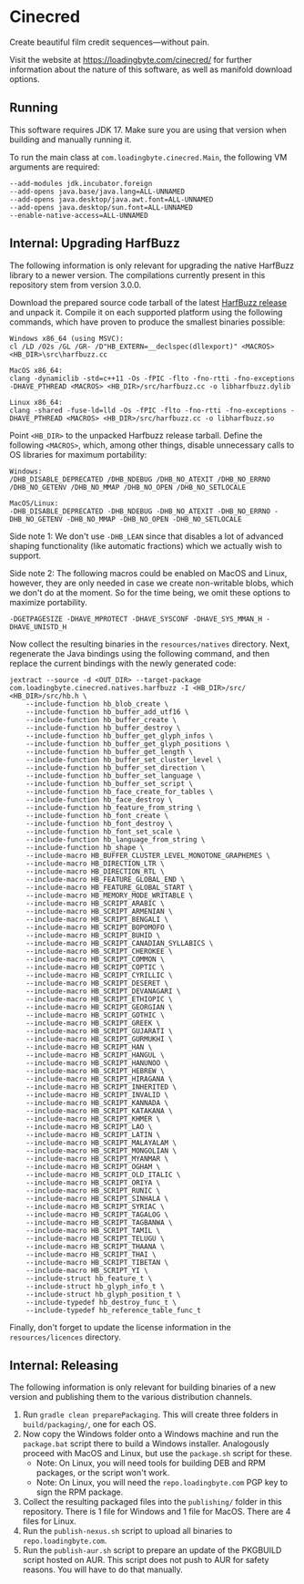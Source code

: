 Cinecred
========

Create beautiful film credit sequences—without pain.

Visit the website at https://loadingbyte.com/cinecred/ for further information about the nature of this software, as well as manifold download options.

## Running

This software requires JDK 17. Make sure you are using that version when building and manually running it.

To run the main class at `com.loadingbyte.cinecred.Main`, the following VM arguments are required:

    --add-modules jdk.incubator.foreign
    --add-opens java.base/java.lang=ALL-UNNAMED
    --add-opens java.desktop/java.awt.font=ALL-UNNAMED
    --add-opens java.desktop/sun.font=ALL-UNNAMED
    --enable-native-access=ALL-UNNAMED

## Internal: Upgrading HarfBuzz

The following information is only relevant for upgrading the native HarfBuzz library to a newer version.
The compilations currently present in this repository stem from version 3.0.0.

Download the prepared source code tarball of the latest [HarfBuzz release](https://github.com/harfbuzz/harfbuzz/releases) and unpack it.
Compile it on each supported platform using the following commands, which have proven to produce the smallest binaries possible:

    Windows x86_64 (using MSVC):
    cl /LD /O2s /GL /GR- /D"HB_EXTERN=__declspec(dllexport)" <MACROS> <HB_DIR>\src\harfbuzz.cc

    MacOS x86_64:
    clang -dynamiclib -std=c++11 -Os -fPIC -flto -fno-rtti -fno-exceptions -DHAVE_PTHREAD <MACROS> <HB_DIR>/src/harfbuzz.cc -o libharfbuzz.dylib

    Linux x86_64:
    clang -shared -fuse-ld=lld -Os -fPIC -flto -fno-rtti -fno-exceptions -DHAVE_PTHREAD <MACROS> <HB_DIR>/src/harfbuzz.cc -o libharfbuzz.so

Point `<HB_DIR>` to the unpacked Harfbuzz release tarball.
Define the following `<MACROS>`, which, among other things, disable unnecessary calls to OS libraries for maximum portability:

    Windows:
    /DHB_DISABLE_DEPRECATED /DHB_NDEBUG /DHB_NO_ATEXIT /DHB_NO_ERRNO /DHB_NO_GETENV /DHB_NO_MMAP /DHB_NO_OPEN /DHB_NO_SETLOCALE

    MacOS/Linux:
    -DHB_DISABLE_DEPRECATED -DHB_NDEBUG -DHB_NO_ATEXIT -DHB_NO_ERRNO -DHB_NO_GETENV -DHB_NO_MMAP -DHB_NO_OPEN -DHB_NO_SETLOCALE

Side note 1: We don't use `-DHB_LEAN` since that disables a lot of advanced shaping functionality (like automatic fractions) which we actually wish to support.

Side note 2: The following macros could be enabled on MacOS and Linux, however, they are only needed in case we create non-writable blobs, which we don't do at the moment.
So for the time being, we omit these options to maximize portability.

    -DGETPAGESIZE -DHAVE_MPROTECT -DHAVE_SYSCONF -DHAVE_SYS_MMAN_H -DHAVE_UNISTD_H

Now collect the resulting binaries in the `resources/natives` directory.
Next, regenerate the Java bindings using the following command, and then replace the current bindings with the newly generated code:

    jextract --source -d <OUT_DIR> --target-package com.loadingbyte.cinecred.natives.harfbuzz -I <HB_DIR>/src/ <HB_DIR>/src/hb.h \
        --include-function hb_blob_create \
        --include-function hb_buffer_add_utf16 \
        --include-function hb_buffer_create \
        --include-function hb_buffer_destroy \
        --include-function hb_buffer_get_glyph_infos \
        --include-function hb_buffer_get_glyph_positions \
        --include-function hb_buffer_get_length \
        --include-function hb_buffer_set_cluster_level \
        --include-function hb_buffer_set_direction \
        --include-function hb_buffer_set_language \
        --include-function hb_buffer_set_script \
        --include-function hb_face_create_for_tables \
        --include-function hb_face_destroy \
        --include-function hb_feature_from_string \
        --include-function hb_font_create \
        --include-function hb_font_destroy \
        --include-function hb_font_set_scale \
        --include-function hb_language_from_string \
        --include-function hb_shape \
        --include-macro HB_BUFFER_CLUSTER_LEVEL_MONOTONE_GRAPHEMES \
        --include-macro HB_DIRECTION_LTR \
        --include-macro HB_DIRECTION_RTL \
        --include-macro HB_FEATURE_GLOBAL_END \
        --include-macro HB_FEATURE_GLOBAL_START \
        --include-macro HB_MEMORY_MODE_WRITABLE \
        --include-macro HB_SCRIPT_ARABIC \
        --include-macro HB_SCRIPT_ARMENIAN \
        --include-macro HB_SCRIPT_BENGALI \
        --include-macro HB_SCRIPT_BOPOMOFO \
        --include-macro HB_SCRIPT_BUHID \
        --include-macro HB_SCRIPT_CANADIAN_SYLLABICS \
        --include-macro HB_SCRIPT_CHEROKEE \
        --include-macro HB_SCRIPT_COMMON \
        --include-macro HB_SCRIPT_COPTIC \
        --include-macro HB_SCRIPT_CYRILLIC \
        --include-macro HB_SCRIPT_DESERET \
        --include-macro HB_SCRIPT_DEVANAGARI \
        --include-macro HB_SCRIPT_ETHIOPIC \
        --include-macro HB_SCRIPT_GEORGIAN \
        --include-macro HB_SCRIPT_GOTHIC \
        --include-macro HB_SCRIPT_GREEK \
        --include-macro HB_SCRIPT_GUJARATI \
        --include-macro HB_SCRIPT_GURMUKHI \
        --include-macro HB_SCRIPT_HAN \
        --include-macro HB_SCRIPT_HANGUL \
        --include-macro HB_SCRIPT_HANUNOO \
        --include-macro HB_SCRIPT_HEBREW \
        --include-macro HB_SCRIPT_HIRAGANA \
        --include-macro HB_SCRIPT_INHERITED \
        --include-macro HB_SCRIPT_INVALID \
        --include-macro HB_SCRIPT_KANNADA \
        --include-macro HB_SCRIPT_KATAKANA \
        --include-macro HB_SCRIPT_KHMER \
        --include-macro HB_SCRIPT_LAO \
        --include-macro HB_SCRIPT_LATIN \
        --include-macro HB_SCRIPT_MALAYALAM \
        --include-macro HB_SCRIPT_MONGOLIAN \
        --include-macro HB_SCRIPT_MYANMAR \
        --include-macro HB_SCRIPT_OGHAM \
        --include-macro HB_SCRIPT_OLD_ITALIC \
        --include-macro HB_SCRIPT_ORIYA \
        --include-macro HB_SCRIPT_RUNIC \
        --include-macro HB_SCRIPT_SINHALA \
        --include-macro HB_SCRIPT_SYRIAC \
        --include-macro HB_SCRIPT_TAGALOG \
        --include-macro HB_SCRIPT_TAGBANWA \
        --include-macro HB_SCRIPT_TAMIL \
        --include-macro HB_SCRIPT_TELUGU \
        --include-macro HB_SCRIPT_THAANA \
        --include-macro HB_SCRIPT_THAI \
        --include-macro HB_SCRIPT_TIBETAN \
        --include-macro HB_SCRIPT_YI \
        --include-struct hb_feature_t \
        --include-struct hb_glyph_info_t \
        --include-struct hb_glyph_position_t \
        --include-typedef hb_destroy_func_t \
        --include-typedef hb_reference_table_func_t

Finally, don't forget to update the license information in the `resources/licences` directory.

## Internal: Releasing

The following information is only relevant for building binaries of a new version and publishing them to the various distribution channels.

1. Run `gradle clean preparePackaging`.
   This will create three folders in `build/packaging/`, one for each OS.
2. Now copy the Windows folder onto a Windows machine and run the `package.bat` script there to build a Windows installer.
   Analogously proceed with MacOS and Linux, but use the `package.sh` script for these.
   * Note: On Linux, you will need tools for building DEB and RPM packages, or the script won't work.
   * Note: On Linux, you will need the `repo.loadingbyte.com` PGP key to sign the RPM package.
3. Collect the resulting packaged files into the `publishing/` folder in this repository.
   There is 1 file for Windows and 1 file for MacOS. There are 4 files for Linux.
4. Run the `publish-nexus.sh` script to upload all binaries to `repo.loadingbyte.com`.
5. Run the `publish-aur.sh` script to prepare an update of the PKGBUILD script hosted on AUR.
   This script does not push to AUR for safety reasons.
   You will have to do that manually.
